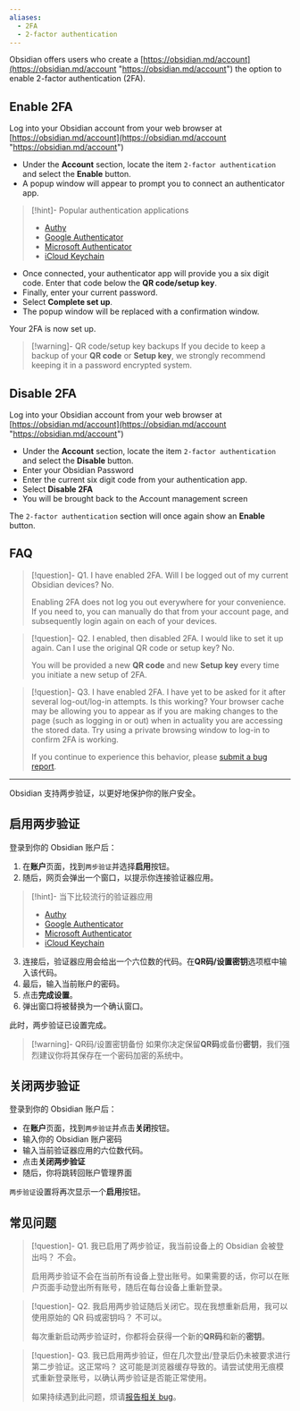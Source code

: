 ```yaml
---
aliases:
  - 2FA
  - 2-factor authentication
---
```


Obsidian offers users who create a [https://obsidian.md/account](https://obsidian.md/account "https://obsidian.md/account") the option to enable 2-factor authentication (2FA).


## Enable 2FA

Log into your Obsidian account from your web browser at [https://obsidian.md/account](https://obsidian.md/account "https://obsidian.md/account")

- Under the **Account** section, locate the item `2-factor authentication` and select the **Enable** button. 
- A popup window will appear to prompt you to connect an authenticator app.

> [!hint]- Popular authentication applications
> - [Authy](https://authy.com "https://authy.com")
> - [Google Authenticator](https://play.google.com/store/apps/details?id=com.google.android.apps.authenticator2 "https://play.google.com/store/apps/details?id=com.google.android.apps.authenticator2")
> - [Microsoft Authenticator](https://www.microsoft.com/en-us/security/mobile-authenticator-app "https://www.microsoft.com/en-us/security/mobile-authenticator-app")
> - [iCloud Keychain](https://support.apple.com/en-gb/guide/iphone/ipha6173c19f/ios "https://support.apple.com/en-gb/guide/iphone/ipha6173c19f/ios")

- Once connected, your authenticator app will provide you a six digit code. Enter that code below the **QR code/setup key**. 
- Finally, enter your current password.
- Select **Complete set up**.
- The popup window will be replaced with a confirmation window. 

Your 2FA is now set up.

> [!warning]- QR code/setup key backups
> If you decide to keep a backup of your **QR code** or **Setup key**, we strongly recommend keeping it in a password encrypted system.

## Disable 2FA

Log into your Obsidian account from your web browser at [https://obsidian.md/account](https://obsidian.md/account "https://obsidian.md/account")

- Under the **Account** section, locate the item `2-factor authentication` and select the **Disable** button. 
- Enter your Obsidian Password
- Enter the current six digit code from your authentication app.
- Select **Disable 2FA**
- You will be brought back to the Account management screen

The `2-factor authentication` section will once again show an **Enable** button.

## FAQ

> [!question]- Q1. I have enabled 2FA. Will I be logged out of my current Obsidian devices?
> No. 
> 
> Enabling 2FA does not log you out everywhere for your convenience. If you need to, you can manually do that from your account page, and subsequently login again on each of your devices.

> [!question]- Q2. I enabled, then disabled 2FA. I would like to set it up again. Can I use the original QR code or setup key?
> No. 
> 
> You will be provided a new **QR code** and new **Setup key** every time you initiate a new setup of 2FA.

> [!question]- Q3. I have enabled 2FA. I have yet to be asked for it after several log-out/log-in attempts. Is this working?
> Your browser cache may be allowing you to appear as if you are making changes to the page (such as logging in or out) when in actuality you are accessing the stored data. Try using a private browsing window to log-in to confirm 2FA is working.
> 
> If you continue to experience this behavior, please [submit a bug report](https://forum.obsidian.md/c/bug-reports/7).


---

Obsidian 支持两步验证，以更好地保护你的账户安全。

## 启用两步验证

登录到你的 Obsidian 账户后：

1. 在**账户**页面，找到`两步验证`并选择**启用**按钮。
2. 随后，网页会弹出一个窗口，以提示你连接验证器应用。

> [!hint]- 当下比较流行的验证器应用
> - [Authy](https://authy.com "https://authy.com")
> - [Google Authenticator](https://play.google.com/store/apps/details?id=com.google.android.apps.authenticator2 "https://play.google.com/store/apps/details?id=com.google.android.apps.authenticator2")
> - [Microsoft Authenticator](https://www.microsoft.com/en-us/security/mobile-authenticator-app "https://www.microsoft.com/en-us/security/mobile-authenticator-app")
> - [iCloud Keychain](https://support.apple.com/en-gb/guide/iphone/ipha6173c19f/ios "https://support.apple.com/en-gb/guide/iphone/ipha6173c19f/ios")

3. 连接后，验证器应用会给出一个六位数的代码。在**QR码/设置密钥**选项框中输入该代码。
4. 最后，输入当前账户的密码。
5. 点击**完成设置**。
6. 弹出窗口将被替换为一个确认窗口。

此时，两步验证已设置完成。

> [!warning]- QR码/设置密钥备份
> 如果你决定保留**QR码**或备份**密钥**，我们强烈建议你将其保存在一个密码加密的系统中。

## 关闭两步验证

登录到你的 Obsidian 账户后：

- 在**账户**页面，找到`两步验证`并点击**关闭**按钮。
- 输入你的 Obsidian 账户密码
- 输入当前验证器应用的六位数代码。
- 点击**关闭两步验证**
- 随后，你将跳转回账户管理界面

`两步验证`设置将再次显示一个**启用**按钮。

## 常见问题

> [!question]- Q1. 我已启用了两步验证，我当前设备上的 Obsidian 会被登出吗？
> 不会。
> 
> 启用两步验证不会在当前所有设备上登出账号。如果需要的话，你可以在账户页面手动登出所有账号，随后在每台设备上重新登录。

> [!question]- Q2. 我启用两步验证随后关闭它。现在我想重新启用，我可以使用原始的 QR 码或密钥吗？
> 不可以。
> 
> 每次重新启动两步验证时，你都将会获得一个新的**QR码**和新的**密钥**。

> [!question]- Q3. 我已启用两步验证，但在几次登出/登录后仍未被要求进行第二步验证。这正常吗？
> 这可能是浏览器缓存导致的。请尝试使用无痕模式重新登录账号，以确认两步验证是否能正常使用。
> 
> 如果持续遇到此问题，烦请[报告相关 bug](https://forum.obsidian.md/c/bug-reports/7)。